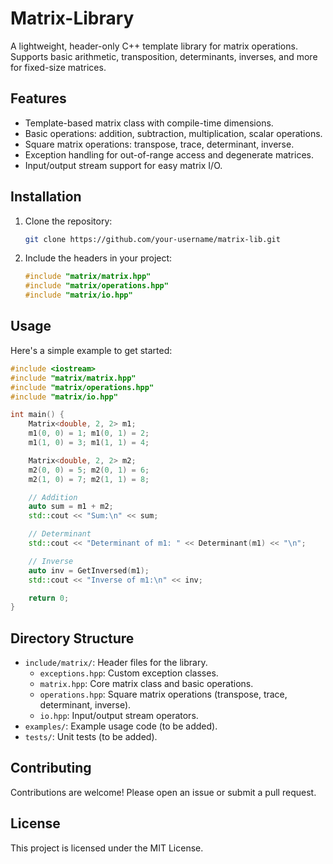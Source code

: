 # Matrix-Library
A lightweight, header-only C++ template library for matrix operations. Supports basic arithmetic, transposition, determinants, inverses, and more for fixed-size matrices.

## Features
- Template-based matrix class with compile-time dimensions.
- Basic operations: addition, subtraction, multiplication, scalar operations.
- Square matrix operations: transpose, trace, determinant, inverse.
- Exception handling for out-of-range access and degenerate matrices.
- Input/output stream support for easy matrix I/O.

## Installation
1. Clone the repository:
   ```bash
   git clone https://github.com/your-username/matrix-lib.git
   ```
2. Include the headers in your project:
   ```cpp
   #include "matrix/matrix.hpp"
   #include "matrix/operations.hpp"
   #include "matrix/io.hpp"
   ```

## Usage
Here's a simple example to get started:

```cpp
#include <iostream>
#include "matrix/matrix.hpp"
#include "matrix/operations.hpp"
#include "matrix/io.hpp"

int main() {
    Matrix<double, 2, 2> m1;
    m1(0, 0) = 1; m1(0, 1) = 2;
    m1(1, 0) = 3; m1(1, 1) = 4;

    Matrix<double, 2, 2> m2;
    m2(0, 0) = 5; m2(0, 1) = 6;
    m2(1, 0) = 7; m2(1, 1) = 8;

    // Addition
    auto sum = m1 + m2;
    std::cout << "Sum:\n" << sum;

    // Determinant
    std::cout << "Determinant of m1: " << Determinant(m1) << "\n";

    // Inverse
    auto inv = GetInversed(m1);
    std::cout << "Inverse of m1:\n" << inv;

    return 0;
}
```

## Directory Structure
- `include/matrix/`: Header files for the library.
  - `exceptions.hpp`: Custom exception classes.
  - `matrix.hpp`: Core matrix class and basic operations.
  - `operations.hpp`: Square matrix operations (transpose, trace, determinant, inverse).
  - `io.hpp`: Input/output stream operators.
- `examples/`: Example usage code (to be added).
- `tests/`: Unit tests (to be added).

## Contributing
Contributions are welcome! Please open an issue or submit a pull request.

## License
This project is licensed under the MIT License.
